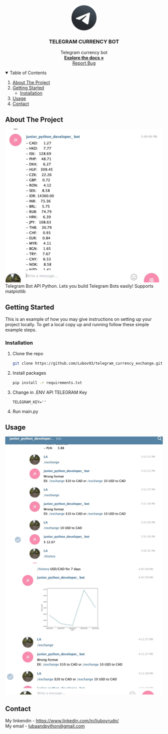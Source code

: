 <!-- PROJECT LOGO -->
<br />
<p align="center">
  <a href="">
    <img src="https://github.com/Lubov93/telegram_currency_exchange/blob/main/data/1200px-Telegram_X_2019_Logo.svg.png" alt="Logo" width="80" height="80">
  </a>

  <h3 align="center">TELEGRAM CURRENCY BOT</h3>

  <p align="center">
    Telegram currency bot
    <br />
    <a href="https://github.com/Lubov93/telegram_currency_exchange"><strong>Explore the docs »</strong></a>
    <br />
<a href="https://t.me/pythonDevLuba">Report Bug</a>
    <br />
   
    

  </p>
</p>

<!-- TABLE OF CONTENTS -->
<details open="open">
  <summary>Table of Contents</summary>
  <ol>
    <li>
      <a href="#about-the-project">About The Project</a>
    </li>
    <li>
      <a href="#getting-started">Getting Started</a>
      <ul>
        <li><a href="#installation">Installation</a></li>
      </ul>
    </li>
    <li><a href="#usage">Usage</a></li>
    <li><a href="#contact">Contact</a></li>
  </ol>
</details>

<!-- ABOUT THE PROJECT -->
## About The Project
![](https://github.com/Lubov93/telegram_currency_exchange/blob/main/data/444.jpg)
Telegram Bot API Python. Lets you build Telegram Bots easily! Supports matplotlib

<!-- GETTING STARTED -->
## Getting Started

This is an example of how you may give instructions on setting up your project locally.
To get a local copy up and running follow these simple example steps.

### Installation


1. Clone the repo
   ```sh
   git clone https://github.com/Lubov93/telegram_currency_exchange.git
   ```
2. Install packages
   ```sh
   pip install -r requirements.txt
   ```
3. Change in .ENV API TELEGRAM Key
   ```JS
   TELEGRAM_KEY=''
   ```
4. Run main.py
  

<!-- USAGE EXAMPLES -->
## Usage
![](https://github.com/Lubov93/telegram_currency_exchange/blob/main/data/555.jpg)
![](https://github.com/Lubov93/telegram_currency_exchange/blob/main/data/666.jpg)


<!-- CONTACT -->
## Contact

My linkendin -  https://www.linkedin.com/in/liubovrudn/
</br>
My email - lubaandpython@gmail.com</br>











